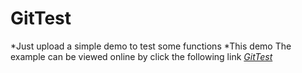GitTest
======
*Just upload a simple demo to test some functions
*This demo The example can be viewed online by click the following link 
*[GitTest](https://linran913.github.io/GitTest/)*
